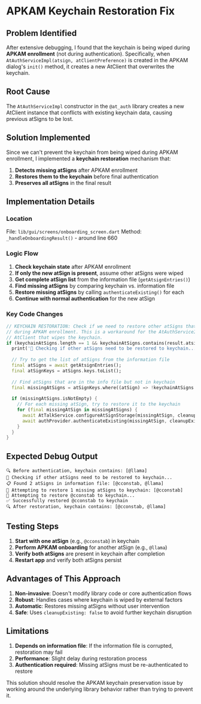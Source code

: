 # APKAM Keychain Restoration Fix

## Problem Identified
After extensive debugging, I found that the keychain is being wiped during **APKAM enrollment** (not during authentication). Specifically, when `AtAuthServiceImpl(atsign, atClientPreference)` is created in the APKAM dialog's `init()` method, it creates a new AtClient that overwrites the keychain.

## Root Cause
The `AtAuthServiceImpl` constructor in the `@at_auth` library creates a new AtClient instance that conflicts with existing keychain data, causing previous atSigns to be lost.

## Solution Implemented
Since we can't prevent the keychain from being wiped during APKAM enrollment, I implemented a **keychain restoration** mechanism that:

1. **Detects missing atSigns** after APKAM enrollment
2. **Restores them to the keychain** before final authentication
3. **Preserves all atSigns** in the final result

## Implementation Details

### Location
File: `lib/gui/screens/onboarding_screen.dart`
Method: `_handleOnboardingResult()` - around line 660

### Logic Flow
1. **Check keychain state** after APKAM enrollment
2. **If only the new atSign is present**, assume other atSigns were wiped
3. **Get complete atSign list** from the information file (`getAtsignEntries()`)
4. **Find missing atSigns** by comparing keychain vs. information file
5. **Restore missing atSigns** by calling `authenticateExisting()` for each
6. **Continue with normal authentication** for the new atSign

### Key Code Changes
```dart
// KEYCHAIN RESTORATION: Check if we need to restore other atSigns that may have been wiped
// during APKAM enrollment. This is a workaround for the AtAuthServiceImpl creating a new
// AtClient that wipes the keychain.
if (keychainAtSigns.length == 1 && keychainAtSigns.contains(result.atsign)) {
  print('🔄 Checking if other atSigns need to be restored to keychain...');
  
  // Try to get the list of atSigns from the information file
  final atSigns = await getAtsignEntries();
  final atSignKeys = atSigns.keys.toList();
  
  // Find atSigns that are in the info file but not in keychain
  final missingAtSigns = atSignKeys.where((atSign) => !keychainAtSigns.contains(atSign)).toList();
  
  if (missingAtSigns.isNotEmpty) {
    // For each missing atSign, try to restore it to the keychain
    for (final missingAtSign in missingAtSigns) {
      await AtTalkService.configureAtSignStorage(missingAtSign, cleanupExisting: false);
      await authProvider.authenticateExisting(missingAtSign, cleanupExisting: false);
    }
  }
}
```

## Expected Debug Output
```
🔍 Before authentication, keychain contains: [@llama]
🔄 Checking if other atSigns need to be restored to keychain...
📋 Found 2 atSigns in information file: [@cconstab, @llama]
🔄 Attempting to restore 1 missing atSigns to keychain: [@cconstab]
🔄 Attempting to restore @cconstab to keychain...
✅ Successfully restored @cconstab to keychain
🔍 After restoration, keychain contains: [@cconstab, @llama]
```

## Testing Steps
1. **Start with one atSign** (e.g., `@cconstab`) in keychain
2. **Perform APKAM onboarding** for another atSign (e.g., `@llama`)
3. **Verify both atSigns** are present in keychain after completion
4. **Restart app** and verify both atSigns persist

## Advantages of This Approach
1. **Non-invasive**: Doesn't modify library code or core authentication flows
2. **Robust**: Handles cases where keychain is wiped by external factors
3. **Automatic**: Restores missing atSigns without user intervention
4. **Safe**: Uses `cleanupExisting: false` to avoid further keychain disruption

## Limitations
1. **Depends on information file**: If the information file is corrupted, restoration may fail
2. **Performance**: Slight delay during restoration process
3. **Authentication required**: Missing atSigns must be re-authenticated to restore

This solution should resolve the APKAM keychain preservation issue by working around the underlying library behavior rather than trying to prevent it.
